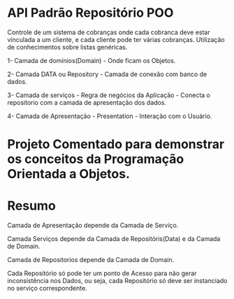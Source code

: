 # API Padrão Repositório POO

Controle de um sistema de cobranças onde cada cobranca deve estar vinculada a um cliente, e cada cliente pode ter várias cobranças. Utilização de conhecimentos sobre listas genéricas.

 
1- Camada de domínios(Domain) - Onde ficam os Objetos.

2- Camada DATA ou Repository - Camada de conexão com banco de dados.

3- Camada de serviços - Regra de negócios da Aplicação - Conecta o repositorio com a camada de apresentação dos dados. 

4- Camada de Apresentação - Presentation - Interação com o Usuário.

# Projeto Comentado para demonstrar os conceitos da Programação Orientada a Objetos.

# Resumo

Camada de Apresentação depende da Camada de Serviço. 

Camada Serviços depende da Camada de Repositóris(Data) e da Camada de Domain. 

Camada de Repositorios depende da Camada de Domain. 

Cada Repositório só pode ter um ponto de Acesso para não gerar inconsistência nos Dados, ou seja, cada Repositório só deve ser instanciado no serviço correspondente.
